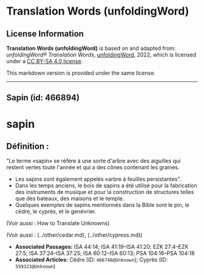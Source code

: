 # Translation Words (unfoldingWord)

## License Information

**Translation Words (unfoldingWord)** is based on and adapted from: _unfoldingWord® Translation Words_, [unfoldingWord](https://unfoldingword.org/utw), 2022, which is licensed under a [CC BY-SA 4.0 license](https://creativecommons.org/licenses/by-sa/4.0/legalcode.en).

This markdown version is provided under the same license.



--------------------------------

## Sapin (id: 466894)

sapin
=====

Définition :
------------

"Le terme «sapin» se réfère à une sorte d'arbre avec des aiguilles qui restent vertes toute l'année et qui a des cônes contenant les graines.

* Les sapins sont également appelés «arbre à feuilles persistantes".
* Dans les temps anciens, le bois de sapins a été utilisé pour la fabrication des instruments de musique et pour la construction de structures telles que des bateaux, des maisons et le temple.
* Quelques exemples de sapins mentionnés dans la Bible sont le pin, le cèdre, le cyprès, et le genévrier.

(Voir aussi : How to Translate Unknowns)

(Voir aussi : (../other/cedar.md), (../other/cypress.md))

* **Associated Passages:** ISA 44:14; ISA 41:19–ISA 41:20; EZK 27:4–EZK 27:5; ISA 37:24–ISA 37:25; ISA 60:12–ISA 60:13; PSA 104:16–PSA 104:18
* **Associated Articles:** Cèdre (ID: `466746@Unknown`); Cyprès (ID: `559323@Unknown`)

